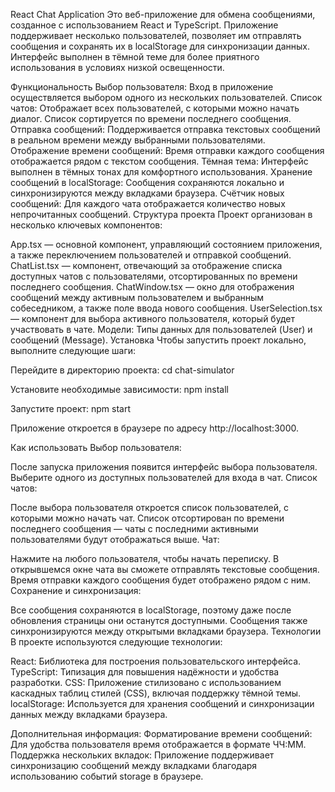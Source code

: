 React Chat Application
Это веб-приложение для обмена сообщениями, созданное с использованием React и TypeScript. Приложение поддерживает несколько пользователей, позволяет им отправлять сообщения и сохранять их в localStorage для синхронизации данных. Интерфейс выполнен в тёмной теме для более приятного использования в условиях низкой освещенности.

Функциональность
Выбор пользователя: Вход в приложение осуществляется выбором одного из нескольких пользователей.
Список чатов: Отображает всех пользователей, с которыми можно начать диалог. Список сортируется по времени последнего сообщения.
Отправка сообщений: Поддерживается отправка текстовых сообщений в реальном времени между выбранными пользователями.
Отображение времени сообщений: Время отправки каждого сообщения отображается рядом с текстом сообщения.
Тёмная тема: Интерфейс выполнен в тёмных тонах для комфортного использования.
Хранение сообщений в localStorage: Сообщения сохраняются локально и синхронизируются между вкладками браузера.
Счётчик новых сообщений: Для каждого чата отображается количество новых непрочитанных сообщений.
Структура проекта
Проект организован в несколько ключевых компонентов:

App.tsx — основной компонент, управляющий состоянием приложения, а также переключением пользователей и отправкой сообщений.
ChatList.tsx — компонент, отвечающий за отображение списка доступных чатов с пользователями, отсортированных по времени последнего сообщения.
ChatWindow.tsx — окно для отображения сообщений между активным пользователем и выбранным собеседником, а также поле ввода нового сообщения.
UserSelection.tsx — компонент для выбора активного пользователя, который будет участвовать в чате.
Модели: Типы данных для пользователей (User) и сообщений (Message).
Установка
Чтобы запустить проект локально, выполните следующие шаги:

Перейдите в директорию проекта:
cd chat-simulator

Установите необходимые зависимости:
npm install

Запустите проект:
npm start

Приложение откроется в браузере по адресу http://localhost:3000.

Как использовать
Выбор пользователя:

После запуска приложения появится интерфейс выбора пользователя. Выберите одного из доступных пользователей для входа в чат.
Список чатов:

После выбора пользователя откроется список пользователей, с которыми можно начать чат. Список отсортирован по времени последнего сообщения — чаты с последними активными пользователями будут отображаться выше.
Чат:

Нажмите на любого пользователя, чтобы начать переписку. В открывшемся окне чата вы сможете отправлять текстовые сообщения.
Время отправки каждого сообщения будет отображено рядом с ним.
Сохранение и синхронизация:

Все сообщения сохраняются в localStorage, поэтому даже после обновления страницы они останутся доступными. Сообщения также синхронизируются между открытыми вкладками браузера.
Технологии
В проекте используются следующие технологии:

React: Библиотека для построения пользовательского интерфейса.
TypeScript: Типизация для повышения надёжности и удобства разработки.
CSS: Приложение стилизовано с использованием каскадных таблиц стилей (CSS), включая поддержку тёмной темы.
localStorage: Используется для хранения сообщений и синхронизации данных между вкладками браузера.

Дополнительная информация:
Форматирование времени сообщений: Для удобства пользователя время отображается в формате ЧЧ:ММ.
Поддержка нескольких вкладок: Приложение поддерживает синхронизацию сообщений между вкладками благодаря использованию событий storage в браузере.
